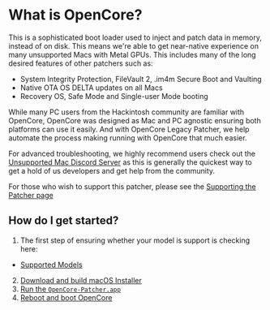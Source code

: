 # What is OpenCore?

This is a sophisticated boot loader used to inject and patch data in memory, instead of on disk. This means we're able to get near-native experience on many unsupported Macs with Metal GPUs. This includes many of the long desired features of other patchers such as:

* System Integrity Protection, FileVault 2, .im4m Secure Boot and Vaulting
* Native OTA OS DELTA updates on all Macs
* Recovery OS, Safe Mode and Single-user Mode booting

While many PC users from the Hackintosh community are familiar with OpenCore, OpenCore was designed as Mac and PC agnostic ensuring both platforms can use it easily. And with OpenCore Legacy Patcher, we help automate the process making running with OpenCore that much easier.

For advanced troubleshooting, we highly recommend users check out the [Unsupported Mac Discord Server](https://discord.gg/XbbWAsE) as this is generally the quickest way to get a hold of us developers and get help from the community.

For those who wish to support this patcher, please see the [Supporting the Patcher page](./DONATE.md) 

## How do I get started?

1. The first step of ensuring whether your model is support is checking here:

* [Supported Models](./MODELS.md)

2. [Download and build macOS Installer](./INSTALLER.md)
3. [Run the `OpenCore-Patcher.app`](./BUILD.md)
4. [Reboot and boot OpenCore](./BOOT.md)
